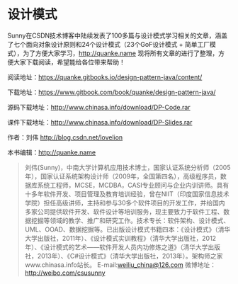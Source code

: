 # 设计模式

Sunny在CSDN技术博客中陆续发表了100多篇与设计模式学习相关的文章，涵盖了七个面向对象设计原则和24个设计模式（23个GoF设计模式 +  简单工厂模式），为了方便大家学习，http://quanke.name 现将所有文章的进行了整理，方便大家下载阅读，希望能给各位带来帮助！


阅读地址：https://quanke.gitbooks.io/design-pattern-java/content/

下载地址：https://www.gitbook.com/book/quanke/design-pattern-java/

源码下载地址：http://www.chinasa.info/download/DP-Code.rar

课件下载地址：http://www.chinasa.info/download/DP-Slides.rar

作者：刘伟  http://blog.csdn.net/lovelion

本书编辑：http://quanke.name

> 刘伟(Sunny)，中南大学计算机应用技术博士，国家认证系统分析师（2005年），国家认证系统架构设计师（2009年，全国第四名），高级程序员，数据库系统工程师，MCSE，MCDBA，CASI专业顾问与企业内训讲师。具有十多年软件开发、项目管理及教育培训经验，曾在NIIT（印度国家信息技术学院）担任高级讲师，主持和参与30多个软件项目的开发工作，并给国内多家公司提供软件开发、软件设计等培训服务，现主要致力于软件工程、数据挖掘等领域的教学、推广和研究工作。技术专长：软件架构、设计模式、UML、OOAD、数据挖掘等。已出版设计模式书籍四本：《设计模式》（清华大学出版社，2011年）、《设计模式实训教程》（清华大学出版社，2012年）、《设计模式的艺术——软件开发人员内功修炼之道》（清华大学出版社，2013年）、《C#设计模式》（清华大学出版社，2013年）。架构师之家www.chinasa.info站长。 
E-mail:weiliu_china@126.com 
微博地址：http://weibo.com/csusunny


